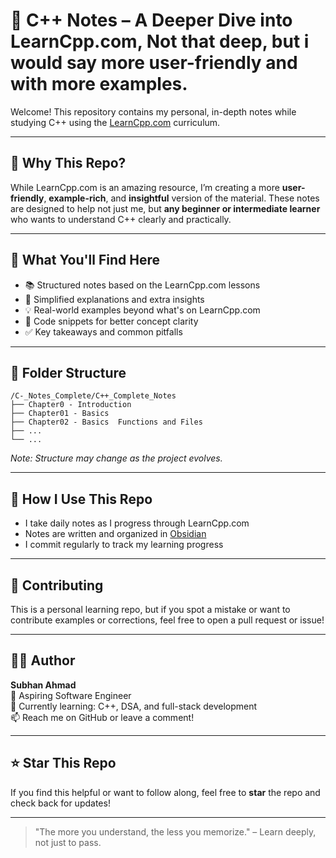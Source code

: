 # 📘 C++ Notes – A Deeper Dive into LearnCpp.com, Not that deep, but i would say more user-friendly and with more examples.

Welcome! This repository contains my personal, in-depth notes while studying C++ using the [LearnCpp.com](https://www.learncpp.com) curriculum.

---

## 🚀 Why This Repo?

While LearnCpp.com is an amazing resource, I’m creating a more **user-friendly**, **example-rich**, and **insightful** version of the material. These notes are designed to help not just me, but **any beginner or intermediate learner** who wants to understand C++ clearly and practically.

---

## 🧠 What You'll Find Here

- 📚 Structured notes based on the LearnCpp.com lessons
- 📝 Simplified explanations and extra insights
- 💡 Real-world examples beyond what's on LearnCpp.com
- 🧩 Code snippets for better concept clarity
- ✅ Key takeaways and common pitfalls

---

## 📂 Folder Structure

```
/C-_Notes_Complete/C++_Complete_Notes
├── Chapter0 - Introduction
├── Chapter01 - Basics
├── Chapter02 - Basics  Functions and Files
├── ...
└── ...
```

*Note: Structure may change as the project evolves.*

---

## 🔧 How I Use This Repo

- I take daily notes as I progress through LearnCpp.com
- Notes are written and organized in [Obsidian](https://obsidian.md)
- I commit regularly to track my learning progress

---

## 🤝 Contributing

This is a personal learning repo, but if you spot a mistake or want to contribute examples or corrections, feel free to open a pull request or issue!

---

## 🧑‍💻 Author

**Subhan Ahmad**  
📍 Aspiring Software Engineer  
🌱 Currently learning: C++, DSA, and full-stack development  
📫 Reach me on GitHub or leave a comment!

---

## ⭐ Star This Repo

If you find this helpful or want to follow along, feel free to **star** the repo and check back for updates!

---

> "The more you understand, the less you memorize." – Learn deeply, not just to pass.
